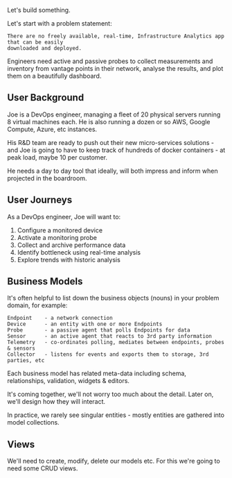 

Let's build something.

Let's start with a problem statement:

	There are no freely available, real-time, Infrastructure Analytics app that can be easily 
	downloaded and deployed.
	
Engineers need active and passive probes to collect measurements and inventory from vantage points in their network, analyse the results, and plot them on a beautifully dashboard.

User Background
---------------

Joe is a DevOps engineer, managing a fleet of 20 physical servers running 8 virtual machines each. 
He is also running a dozen or so AWS, Google Compute, Azure, etc instances. 

His R&D team are ready to push out their new micro-services solutions - and Joe is going to have
to keep track of hundreds of docker containers - at peak load, maybe 10 per customer.

He needs a day to day tool that ideally, will both impress and inform when projected in the boardroom.

User Journeys
-------------

As a DevOps engineer, Joe will want to:

1) Configure a monitored device
2) Activate a monitoring probe
3) Collect and archive performance data
4) Identify bottleneck using real-time analysis
5) Explore trends with historic analysis

Business Models
---------------

It's often helpful to list down the business objects (nouns) in your problem domain, for example:

	Endpoint	- a network connection
	Device		- an entity with one or more Endpoints
	Probe		- a passive agent that polls Endpoints for data
	Sensor		- an active agent that reacts to 3rd party information
	Telemetry	- co-ordinates polling, mediates between endpoints, probes & sensors
	Collector	- listens for events and exports them to storage, 3rd parties, etc

Each business model has related meta-data including schema, relationships, validation, widgets & editors.

It's coming together, we'll not worry too much about the detail. Later on, we'll design how they will interact.

In practice, we rarely see singular entities - mostly entities are gathered into model collections.

Views
-----

We'll need to create, modify, delete our models etc. For this we're going to need some CRUD views.


